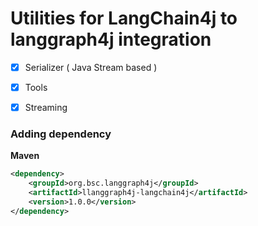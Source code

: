 # Utilities for LangChain4j to langgraph4j integration

- [x] Serializer ( Java Stream based )
- [x] Tools
- [x] Streaming 


### Adding dependency 

**Maven**
```xml
<dependency>
    <groupId>org.bsc.langgraph4j</groupId>
    <artifactId>llanggraph4j-langchain4j</artifactId>
    <version>1.0.0</version>
</dependency>
```